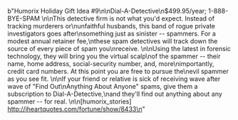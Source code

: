 b"Humorix Holiday Gift Idea #9\n\nDial-A-Detective\n$499.95/year; 1-888-BYE-SPAM \n\nThis detective firm is not what you'd expect. Instead of tracking murderers or\nunfaithful husbands, this band of rogue private investigators goes after\nsomething just as sinister -- spammers. For a modest annual retainer fee,\nthese spam detectives will track down the source of every piece of spam you\nreceive. \n\nUsing the latest in forensic technology, they will bring you the virtual scalp\nof the spammer -- their name, home address, social-security number, and, more\nimportantly, credit card numbers. At this point you are free to pursue the\nevil spammer as you see fit. \n\nIf your friend or relative is sick of receiving wave after wave of &quot;Find Out\nAnything About Anyone&quot; spams, give them a subscription to Dial-A-Detective,\nand they'll find out anything about any spammer -- for real. \n\n[humorix_stories] http://iheartquotes.com/fortune/show/8433\n"